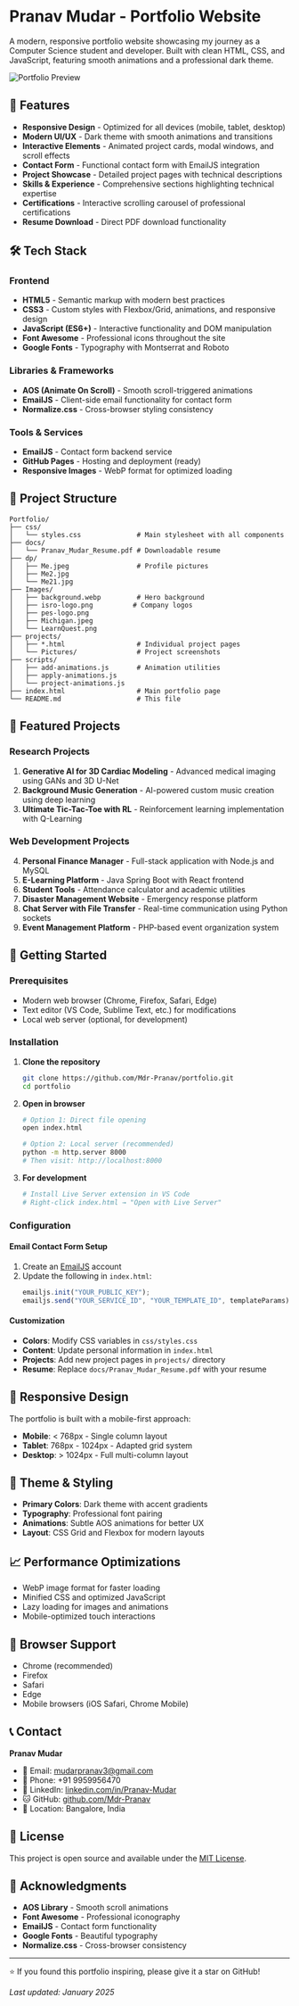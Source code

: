 # Pranav Mudar - Portfolio Website

A modern, responsive portfolio website showcasing my journey as a Computer Science student and developer. Built with clean HTML, CSS, and JavaScript, featuring smooth animations and a professional dark theme.

![Portfolio Preview](Images/background.webp)

## 🚀 Features

- **Responsive Design** - Optimized for all devices (mobile, tablet, desktop)
- **Modern UI/UX** - Dark theme with smooth animations and transitions
- **Interactive Elements** - Animated project cards, modal windows, and scroll effects
- **Contact Form** - Functional contact form with EmailJS integration
- **Project Showcase** - Detailed project pages with technical descriptions
- **Skills & Experience** - Comprehensive sections highlighting technical expertise
- **Certifications** - Interactive scrolling carousel of professional certifications
- **Resume Download** - Direct PDF download functionality

## 🛠️ Tech Stack

### Frontend

- **HTML5** - Semantic markup with modern best practices
- **CSS3** - Custom styles with Flexbox/Grid, animations, and responsive design
- **JavaScript (ES6+)** - Interactive functionality and DOM manipulation
- **Font Awesome** - Professional icons throughout the site
- **Google Fonts** - Typography with Montserrat and Roboto

### Libraries & Frameworks

- **AOS (Animate On Scroll)** - Smooth scroll-triggered animations
- **EmailJS** - Client-side email functionality for contact form
- **Normalize.css** - Cross-browser styling consistency

### Tools & Services

- **EmailJS** - Contact form backend service
- **GitHub Pages** - Hosting and deployment (ready)
- **Responsive Images** - WebP format for optimized loading

## 📁 Project Structure

```
Portfolio/
├── css/
│   └── styles.css              # Main stylesheet with all components
├── docs/
│   └── Pranav_Mudar_Resume.pdf # Downloadable resume
├── dp/
│   ├── Me.jpeg                 # Profile pictures
│   ├── Me2.jpg
│   └── Me21.jpg
├── Images/
│   ├── background.webp         # Hero background
│   ├── isro-logo.png          # Company logos
│   ├── pes-logo.png
│   ├── Michigan.jpeg
│   └── LearnQuest.png
├── projects/
│   ├── *.html                  # Individual project pages
│   └── Pictures/               # Project screenshots
├── scripts/
│   ├── add-animations.js       # Animation utilities
│   ├── apply-animations.js
│   └── project-animations.js
├── index.html                  # Main portfolio page
└── README.md                   # This file
```

## 🎯 Featured Projects

### Research Projects

1. **Generative AI for 3D Cardiac Modeling** - Advanced medical imaging using GANs and 3D U-Net
2. **Background Music Generation** - AI-powered custom music creation using deep learning
3. **Ultimate Tic-Tac-Toe with RL** - Reinforcement learning implementation with Q-Learning

### Web Development Projects

4. **Personal Finance Manager** - Full-stack application with Node.js and MySQL
5. **E-Learning Platform** - Java Spring Boot with React frontend
6. **Student Tools** - Attendance calculator and academic utilities
7. **Disaster Management Website** - Emergency response platform
8. **Chat Server with File Transfer** - Real-time communication using Python sockets
9. **Event Management Platform** - PHP-based event organization system

## 🚦 Getting Started

### Prerequisites

- Modern web browser (Chrome, Firefox, Safari, Edge)
- Text editor (VS Code, Sublime Text, etc.) for modifications
- Local web server (optional, for development)

### Installation

1. **Clone the repository**

   ```bash
   git clone https://github.com/Mdr-Pranav/portfolio.git
   cd portfolio
   ```

2. **Open in browser**

   ```bash
   # Option 1: Direct file opening
   open index.html

   # Option 2: Local server (recommended)
   python -m http.server 8000
   # Then visit: http://localhost:8000
   ```

3. **For development**
   ```bash
   # Install Live Server extension in VS Code
   # Right-click index.html → "Open with Live Server"
   ```

### Configuration

#### Email Contact Form Setup

1. Create an [EmailJS](https://www.emailjs.com/) account
2. Update the following in `index.html`:
   ```javascript
   emailjs.init("YOUR_PUBLIC_KEY");
   emailjs.send("YOUR_SERVICE_ID", "YOUR_TEMPLATE_ID", templateParams);
   ```

#### Customization

- **Colors**: Modify CSS variables in `css/styles.css`
- **Content**: Update personal information in `index.html`
- **Projects**: Add new project pages in `projects/` directory
- **Resume**: Replace `docs/Pranav_Mudar_Resume.pdf` with your resume

## 📱 Responsive Design

The portfolio is built with a mobile-first approach:

- **Mobile**: < 768px - Single column layout
- **Tablet**: 768px - 1024px - Adapted grid system
- **Desktop**: > 1024px - Full multi-column layout

## 🎨 Theme & Styling

- **Primary Colors**: Dark theme with accent gradients
- **Typography**: Professional font pairing
- **Animations**: Subtle AOS animations for better UX
- **Layout**: CSS Grid and Flexbox for modern layouts

## 📈 Performance Optimizations

- WebP image format for faster loading
- Minified CSS and optimized JavaScript
- Lazy loading for images and animations
- Mobile-optimized touch interactions

## 🔧 Browser Support

- Chrome (recommended)
- Firefox
- Safari
- Edge
- Mobile browsers (iOS Safari, Chrome Mobile)

## 📞 Contact

**Pranav Mudar**

- 📧 Email: [mudarpranav3@gmail.com](mailto:mudarpranav3@gmail.com)
- 📱 Phone: +91 9959956470
- 💼 LinkedIn: [linkedin.com/in/Pranav-Mudar](https://linkedin.com/in/Pranav-Mudar/)
- 🐱 GitHub: [github.com/Mdr-Pranav](https://github.com/Mdr-Pranav)
- 📍 Location: Bangalore, India

## 📄 License

This project is open source and available under the [MIT License](LICENSE).

## 🙏 Acknowledgments

- **AOS Library** - Smooth scroll animations
- **Font Awesome** - Professional iconography
- **EmailJS** - Contact form functionality
- **Google Fonts** - Beautiful typography
- **Normalize.css** - Cross-browser consistency

---

⭐ If you found this portfolio inspiring, please give it a star on GitHub!

_Last updated: January 2025_
